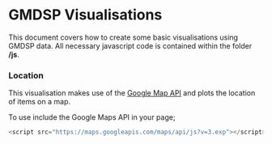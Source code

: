 # GMDSP Visualisations

This document covers how to create some basic visualisations using GMDSP data. All necessary javascript code is contained within the folder **/js**.

### Location
This visualisation makes use of the [Google Map API](https://developers.google.com/maps/) and plots the location of items on a map.

To use include the Google Maps API in your page;

```javascript
<script src="https://maps.googleapis.com/maps/api/js?v=3.exp"></script>
```